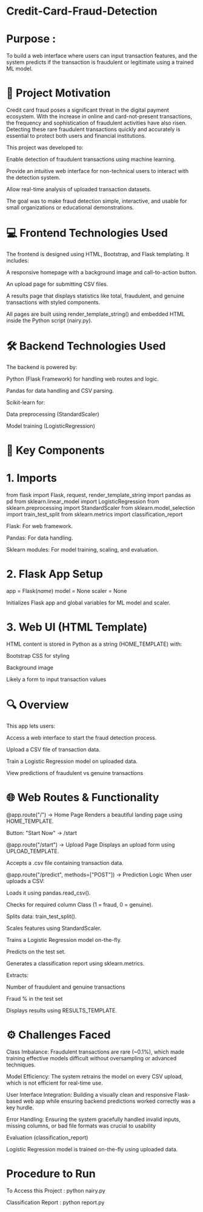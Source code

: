 # Credit-Card-Fraud-Detection

# Purpose :
To build a web interface where users can input transaction features, and the system predicts if the transaction is fraudulent or legitimate using a trained ML model.

# 🧠 Project Motivation

Credit card fraud poses a significant threat in the digital payment ecosystem. With the increase in online and card-not-present transactions, the frequency and sophistication of fraudulent activities have also risen. Detecting these rare fraudulent transactions quickly and accurately is essential to protect both users and financial institutions.

This project was developed to:

Enable detection of fraudulent transactions using machine learning.

Provide an intuitive web interface for non-technical users to interact with the detection system.

Allow real-time analysis of uploaded transaction datasets.

The goal was to make fraud detection simple, interactive, and usable for small organizations or educational demonstrations.

# 💻 Frontend Technologies Used

The frontend is designed using HTML, Bootstrap, and Flask templating. It includes:

A responsive homepage with a background image and call-to-action button.

An upload page for submitting CSV files.

A results page that displays statistics like total, fraudulent, and genuine transactions with styled components.

All pages are built using render_template_string() and embedded HTML inside the Python script (nairy.py).

# 🛠 Backend Technologies Used
The backend is powered by:

Python (Flask Framework) for handling web routes and logic.

Pandas for data handling and CSV parsing.

Scikit-learn for:

Data preprocessing (StandardScaler)

Model training (LogisticRegression)

# 🔧 Key Components
# 1. Imports

from flask import Flask, request, render_template_string
import pandas as pd
from sklearn.linear_model import LogisticRegression
from sklearn.preprocessing import StandardScaler
from sklearn.model_selection import train_test_split
from sklearn.metrics import classification_report

Flask: For web framework.

Pandas: For data handling.

Sklearn modules: For model training, scaling, and evaluation.

# 2. Flask App Setup

app = Flask(_name_)
model = None
scaler = None

Initializes Flask app and global variables for ML model and scaler.

# 3. Web UI (HTML Template)
   
HTML content is stored in Python as a string (HOME_TEMPLATE) with:

Bootstrap CSS for styling

Background image

Likely a form to input transaction values

# 🔍 Overview

This app lets users:

Access a web interface to start the fraud detection process.

Upload a CSV file of transaction data.

Train a Logistic Regression model on uploaded data.

View predictions of fraudulent vs genuine transactions

# 🌐 Web Routes & Functionality

@app.route("/") → Home Page
Renders a beautiful landing page using HOME_TEMPLATE.

Button: "Start Now" → /start

@app.route("/start") → Upload Page
Displays an upload form using UPLOAD_TEMPLATE.

Accepts a .csv file containing transaction data.

@app.route("/predict", methods=["POST"]) → Prediction Logic
When user uploads a CSV:

Loads it using pandas.read_csv().

Checks for required column Class (1 = fraud, 0 = genuine).

Splits data: train_test_split().

Scales features using StandardScaler.

Trains a Logistic Regression model on-the-fly.

Predicts on the test set.

Generates a classification report using sklearn.metrics.

Extracts:

Number of fraudulent and genuine transactions

Fraud % in the test set

Displays results using RESULTS_TEMPLATE.

# ⚙ Challenges Faced

Class Imbalance: Fraudulent transactions are rare (~0.1%), which made training effective models difficult without oversampling or advanced techniques.

Model Efficiency: The system retrains the model on every CSV upload, which is not efficient for real-time use.

User Interface Integration: Building a visually clean and responsive Flask-based web app while ensuring backend predictions worked correctly was a key hurdle.

Error Handling: Ensuring the system gracefully handled invalid inputs, missing columns, or bad file formats was crucial to usability

Evaluation (classification_report)

Logistic Regression model is trained on-the-fly using uploaded data.

# Procedure to Run 

To Access this Project : python nairy.py

Classification Report : python report.py 
